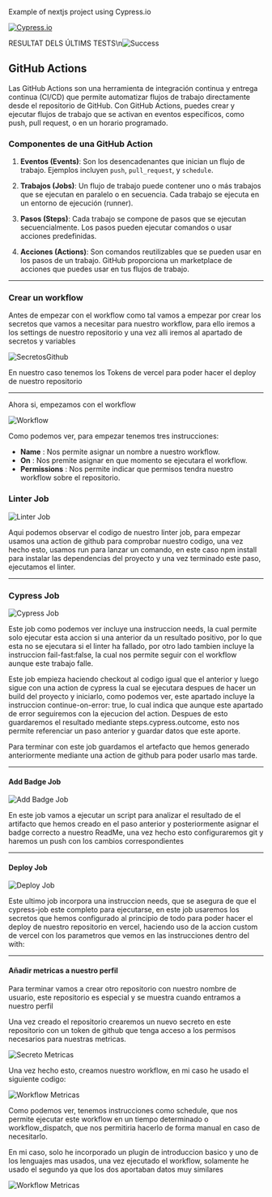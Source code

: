 Example of nextjs project using Cypress.io

<!---Start place for the badge -->
[![Cypress.io](https://img.shields.io/badge/tested%20with-Cypress-04C38E.svg)](https://www.cypress.io/)

<!---End place for the badge -->
RESULTAT DELS ÚLTIMS TESTS\n![Success](https://img.shields.io/badge/tested%20with-Cypress-04C38E.svg)


GitHub Actions
----

Las GitHub Actions son una herramienta de integración continua y entrega continua (CI/CD) que permite automatizar flujos de trabajo directamente desde el repositorio de GitHub. Con GitHub Actions, puedes crear y ejecutar flujos de trabajo que se activan en eventos específicos, como push, pull request, o en un horario programado.

### Componentes de una GitHub Action

1. **Eventos (Events)**: Son los desencadenantes que inician un flujo de trabajo. Ejemplos incluyen `push`, `pull_request`, y `schedule`.

2. **Trabajos (Jobs)**: Un flujo de trabajo puede contener uno o más trabajos que se ejecutan en paralelo o en secuencia. Cada trabajo se ejecuta en un entorno de ejecución (runner).

3. **Pasos (Steps)**: Cada trabajo se compone de pasos que se ejecutan secuencialmente. Los pasos pueden ejecutar comandos o usar acciones predefinidas.

4. **Acciones (Actions)**: Son comandos reutilizables que se pueden usar en los pasos de un trabajo. GitHub proporciona un marketplace de acciones que puedes usar en tus flujos de trabajo.

---

### Crear un workflow

Antes de empezar con el workflow como tal vamos a empezar por crear los secretos que vamos a necesitar para nuestro workflow, para ello iremos a los settings de nuestro repositorio y una vez alli iremos al apartado de secretos y variables

![SecretosGithub](./public/6.png)

En nuestro caso tenemos los Tokens de vercel para poder hacer el deploy de nuestro repositorio

---

Ahora si, empezamos con el workflow

![Workflow](public/1.png)

Como podemos ver, para empezar tenemos tres instrucciones:

- **Name** : Nos permite asignar un nombre a nuestro workflow.
- **On** : Nos premite asignar en que momento se ejecutara el workflow.
- **Permissions** : Nos permite indicar que permisos tendra nuestro workflow sobre el repositorio.

### Linter Job

![Linter Job](public/2.png)

Aqui podemos observar el codigo de nuestro linter job, para empezar usamos una action de github para comprobar nuestro codigo, una vez hecho esto, usamos run para lanzar un comando, en este caso npm install para instalar las dependencias del proyecto y una vez terminado este paso, ejecutamos el linter.

---

### Cypress Job

![Cypress Job](public/3.png)

Este job como podemos ver incluye una instruccion needs, la cual permite solo ejecutar esta accion si una anterior da un resultado positivo, por lo que esta no se ejecutara si el linter ha fallado, por otro lado tambien incluye la instruccion fail-fast:false, la cual nos permite seguir con el workflow aunque este trabajo falle.

Este job empieza haciendo checkout al codigo igual que el anterior y luego sigue con una action de cypress la cual se ejecutara despues de hacer un build del proyecto y iniciarlo, como podemos ver, este apartado incluye la instruccion continue-on-error: true, lo cual indica que aunque este apartado de error seguiremos con la ejecucion del action. Despues de esto guardaremos el resultado mediante steps.cypress.outcome, esto nos permite referenciar un paso anterior y guardar datos que este aporte.

Para terminar con este job guardamos el artefacto que hemos generado anteriormente mediante una action de github para poder usarlo mas tarde.

----

#### Add Badge Job

![Add Badge Job](public/4.png)

En este job vamos a ejecutar un script para analizar el resultado de el artifacto que hemos creado en el paso anterior y posteriormente asignar el badge correcto a nuestro ReadMe, una vez hecho esto configuraremos git y haremos un push con los cambios correspondientes

----

#### Deploy Job

![Deploy Job](public/5.png)

Este ultimo job incorpora una instruccion needs, que se asegura de que el cypress-job este completo para ejecutarse, en este job usaremos los secretos que hemos configurado al principio de todo para poder hacer el deploy de nuestro repositorio en vercel, haciendo uso de la accion custom de vercel con los parametros que vemos en las instrucciones dentro del with:

----

#### Añadir metricas a nuestro perfil

Para terminar vamos a crear otro repositorio con nuestro nombre de usuario, este repositorio es especial y se muestra cuando entramos a nuestro perfil

Una vez creado el repositorio crearemos un nuevo secreto en este repositorio con un token de github que tenga acceso a los permisos necesarios para nuestras metricas.

![Secreto Metricas](public/8.png)

Una vez hecho esto, creamos nuestro workflow, en mi caso he usado el siguiente codigo:

![Workflow Metricas](public/7.png)

Como podemos ver, tenemos instrucciones como schedule, que nos permite ejecutar este workflow en un tiempo determinado o workflow_dispatch, que nos permitiria hacerlo de forma manual en caso de necesitarlo.

En mi caso, solo he incorporado un plugin de introduccion basico y uno de los lenguajes mas usados, una vez ejecutado el workflow, solamente he usado el segundo ya que los dos aportaban datos muy similares

![Workflow Metricas](public/9.png)